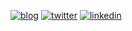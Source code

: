 [![blog](https://img.shields.io/badge/-blog-blueviolet)]()
[![twitter](https://img.shields.io/badge/-twitter-blue)]()
[![linkedin](https://img.shields.io/badge/-linkedin-0E76A8)]()